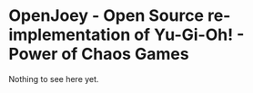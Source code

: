 # OpenJoey - Open Source re-implementation of Yu-Gi-Oh! - Power of Chaos Games
Nothing to see here yet.